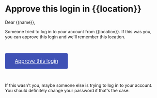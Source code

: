 # Approve this login in {{location}}

Dear {{name}},

Someone tried to log in to your account from {{location}}. If this was you, you can approve this login and we'll remember this location.

<a style="background: #3f51b5; padding: 1rem 2rem; font-size: 120%; color: #fff; display: inline-block; margin: 2rem auto; border-radius: 0.25rem" href="{{frontendUrl}}/auth/token?subject=approve-location&token={{token}}">Approve this login</a>

If this wasn't you, maybe someone else is trying to log in to your account. You should definitely change your password if that's the case.
